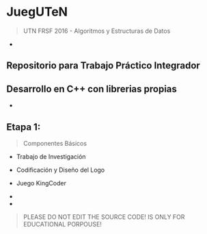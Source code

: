 # JuegUTeN
> UTN FRSF 2016 - Algoritmos y Estructuras de Datos

- 

## Repositorio para Trabajo Práctico Integrador
## Desarrollo en C++ con librerias propias

- 

## Etapa 1:
> Componentes Básicos
- Trabajo de Investigación
- Codificación y Diseño del Logo
- Juego KingCoder

- 
- 

> PLEASE DO NOT EDIT THE SOURCE CODE!
IS ONLY FOR EDUCATIONAL PORPOUSE!

